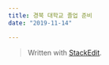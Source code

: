 ```yaml
---
title: 경북 대학교 졸업 준비 
date: "2019-11-14"

---
```



> Written with [StackEdit](https://stackedit.io/).
<!--stackedit_data:
eyJoaXN0b3J5IjpbNzQ4NjQyNjYxXX0=
-->